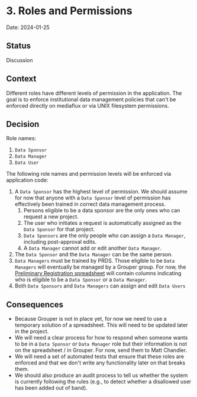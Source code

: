 # 3. Roles and Permissions

Date: 2024-01-25

## Status

Discussion

## Context

Different roles have different levels of permission in the application. The goal is to enforce institutional data management policies that can't be enforced directly on mediaflux or via UNIX filesystem permissions.

## Decision

Role names:

1. `Data Sponsor`
2. `Data Manager`
3. `Data User`

The following role names and permission levels will be enforced via application code:

1. A `Data Sponsor` has the highest level of permission. We should assume for now that anyone with a `Data Sponsor` level of permission has effectively been trained in correct data management process.
   1. Persons eligible to be a data sponsor are the only ones who can request a new project.
   2. The user who initiates a request is automatically assigned as the `Data Sponsor` for that project.
   3. `Data Sponsors` are the only people who can assign a `Data Manager`, including post-approval edits.
   4. A `Data Manager` cannot add or edit another `Data Manager`.
2. The `Data Sponsor` and the `Data Manager` can be the same person.
3. `Data Managers` must be trained by PRDS. Those eligible to be `Data Managers` will eventually be managed by a Grouper group. For now, the [Preliminary Registration spreadsheet](https://docs.google.com/spreadsheets/d/169lfRTOSe6H66Iu2DK5g-QzqiVsfz5lHFHMaGmwNT7Y) will contain columns indicating who is eligible to be a `Data Sponsor` or a `Data Manager`.
4. Both `Data Sponsors` and `Data Managers` can assign and edit `Data Users`

## Consequences

- Because Grouper is not in place yet, for now we need to use a temporary solution of a spreadsheet. This will need to be updated later in the project.
- We will need a clear process for how to respond when someone wants to be in a `Data Sponsor` or `Data Manager` role but their information is not on the spreadsheet / in Grouper. For now, send them to Matt Chandler.
- We will need a set of automated tests that ensure that these roles are enforced and that we don't write any functionality later on that breaks them.
- We should also produce an audit process to tell us whether the system is currently following the rules (e.g., to detect whether a disallowed user has been added out of band).
